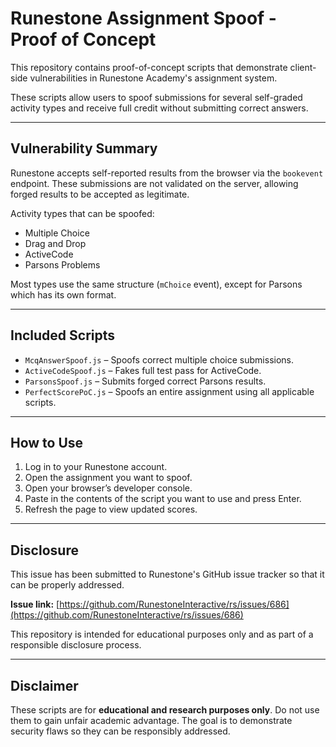 # Runestone Assignment Spoof - Proof of Concept

This repository contains proof-of-concept scripts that demonstrate client-side vulnerabilities in Runestone Academy's assignment system.

These scripts allow users to spoof submissions for several self-graded activity types and receive full credit without submitting correct answers.

---

## Vulnerability Summary

Runestone accepts self-reported results from the browser via the `bookevent` endpoint. These submissions are not validated on the server, allowing forged results to be accepted as legitimate.

Activity types that can be spoofed:
- Multiple Choice
- Drag and Drop
- ActiveCode
- Parsons Problems

Most types use the same structure (`mChoice` event), except for Parsons which has its own format.

---

## Included Scripts

- `McqAnswerSpoof.js` – Spoofs correct multiple choice submissions.
- `ActiveCodeSpoof.js` – Fakes full test pass for ActiveCode.
- `ParsonsSpoof.js` – Submits forged correct Parsons results.
- `PerfectScorePoC.js` – Spoofs an entire assignment using all applicable scripts.

---

## How to Use

1. Log in to your Runestone account.
2. Open the assignment you want to spoof.
3. Open your browser’s developer console.
4. Paste in the contents of the script you want to use and press Enter.
5. Refresh the page to view updated scores.

---

## Disclosure

This issue has been submitted to Runestone's GitHub issue tracker so that it can be properly addressed.

**Issue link:** [https://github.com/RunestoneInteractive/rs/issues/686](https://github.com/RunestoneInteractive/rs/issues/686)

This repository is intended for educational purposes only and as part of a responsible disclosure process.

---

## Disclaimer

These scripts are for **educational and research purposes only**. Do not use them to gain unfair academic advantage. The goal is to demonstrate security flaws so they can be responsibly addressed.
